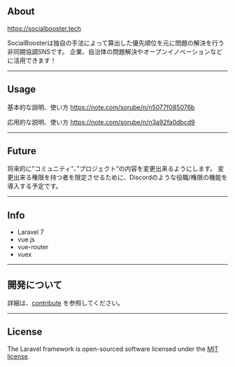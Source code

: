 ## About

https://socialbooster.tech

SocialBoosterは独自の手法によって算出した優先順位を元に問題の解決を行う非同期協調SNSです。
企業、自治体の問題解決やオープンイノベーションなどに活用できます！

---

## Usage

基本的な説明、使い方
https://note.com/sorube/n/n5077f085076b

応用的な説明、使い方
https://note.com/sorube/n/n3a92fa0dbcd9

---

## Future

将来的に”コミュニティ”、”プロジェクト”の内容を変更出来るようにします。
変更出来る権限を持つ者を限定させるために、Discordのような役職/権限の機能を導入する予定です。

---

## Info

- Laravel 7
- vue.js
- vue-router
- vuex

---

## 開発について

詳細は、[contribute](contribute.md) を参照してください。

---

## License

The Laravel framework is open-sourced software licensed under the [MIT license](https://opensource.org/licenses/MIT).
